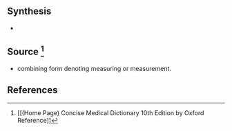 ## Synthesis
- 
## Source [^1]
- combining form denoting measuring or measurement.
## References

[^1]: [[(Home Page) Concise Medical Dictionary 10th Edition by Oxford Reference]]